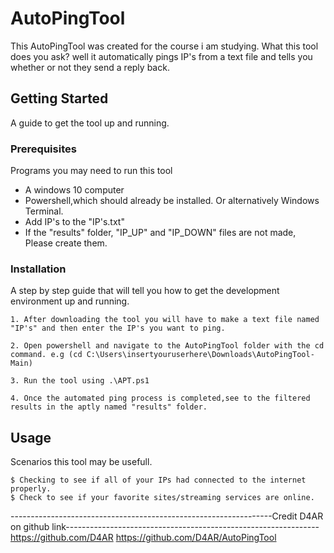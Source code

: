 # AutoPingTool

This AutoPingTool was created for the course i am studying. What this tool does you ask? well it automatically pings IP's from a text file and tells you whether or not they send a reply back.


## Getting Started


A guide to get the tool up and running. 



### Prerequisites

Programs you may need to run this tool

* A windows 10 computer
* Powershell,which should already be installed. Or alternatively Windows Terminal.
* Add IP's to the "IP's.txt"
* If the "results" folder, "IP_UP" and "IP_DOWN" files are not made, Please create them.


### Installation

A step by step guide that will tell you how to get the development environment up and running.

```
1. After downloading the tool you will have to make a text file named "IP's" and then enter the IP's you want to ping.    
   
2. Open powershell and navigate to the AutoPingTool folder with the cd command. e.g (cd C:\Users\insertyouruserhere\Downloads\AutoPingTool-Main)

3. Run the tool using .\APT.ps1

4. Once the automated ping process is completed,see to the filtered results in the aptly named "results" folder.
```

## Usage

Scenarios this tool may be usefull.

```
$ Checking to see if all of your IPs had connected to the internet properly.
$ Check to see if your favorite sites/streaming services are online.
```





-----------------------------------------------------------------Credit D4AR on github link---------------------------------------------------------------
https://github.com/D4AR
https://github.com/D4AR/AutoPingTool
